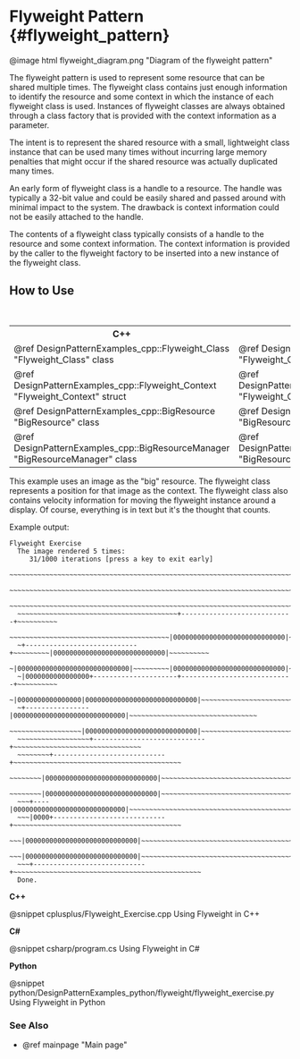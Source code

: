 # Flyweight Pattern {#flyweight_pattern}

@image html flyweight_diagram.png "Diagram of the flyweight pattern"

The flyweight pattern is used to represent some resource that can be shared
multiple times.  The flyweight class contains just enough information to
identify the resource and some context in which the instance of each
flyweight class is used.  Instances of flyweight classes are always
obtained through a class factory that is provided with the context
information as a parameter.

The intent is to represent the shared resource with a small, lightweight
class instance that can be used many times without incurring large
memory penalties that might occur if the shared resource was actually
duplicated many times.

An early form of flyweight class is a handle to a resource.  The handle
was typically a 32-bit value and could be easily shared and passed around
with minimal impact to the system.  The drawback is context information
could not be easily attached to the handle.

The contents of a flyweight class typically consists of a handle to the
resource and some context information.  The context information is provided
by the caller to the flyweight factory to be inserted into a new instance
of the flyweight class.

## How to Use

<table>
<caption>Links to the Flyweight classes</caption>
<tr>
  <th>C++
  <th>C#
  <th>Python
<tr>
  <td>@ref DesignPatternExamples_cpp::Flyweight_Class "Flyweight_Class" class
  <td>@ref DesignPatternExamples_csharp.Flyweight_Class "Flyweight_Class" class
  <td>@ref DesignPatternExamples_python.flyweight.flyweight_classes.Flyweight_Class "Flyweight_Class" class
<tr>
  <td>@ref DesignPatternExamples_cpp::Flyweight_Context "Flyweight_Context" struct
  <td>@ref DesignPatternExamples_csharp.Flyweight_Context "Flyweight_Context" struct
  <td>@ref DesignPatternExamples_python.flyweight.flyweight_classes.Flyweight_Context "Flyweight_Context" class
<tr>
  <td>@ref DesignPatternExamples_cpp::BigResource "BigResource" class
  <td>@ref DesignPatternExamples_csharp::BigResource "BigResource" class
  <td>@ref DesignPatternExamples_python.flyweight.flyweight_classes.BigResource "BigResource" class
<tr>
  <td>@ref DesignPatternExamples_cpp::BigResourceManager "BigResourceManager" class
  <td>@ref DesignPatternExamples_csharp.BigResourceManager "BigResourceManager" class
  <td>@ref DesignPatternExamples_python.flyweight.flyweight_classes.BigResourceManager "BigResourceManager" class
</table>

This example uses an image as the "big" resource.  The flyweight class
represents a position for that image as the context.  The flyweight class
also contains velocity information for moving the flyweight instance
around a display.  Of course, everything is in text but it's the thought
that counts.

Example output:

```
Flyweight Exercise
  The image rendered 5 times:
     31/1000 iterations [press a key to exit early]
  ~~~~~~~~~~~~~~~~~~~~~~~~~~~~~~~~~~~~~~~~~~~~~~~~~~~~~~~~~~~~~~~~~~~~~~~~~~~~~~~~
  ~~~~~~~~~~~~~~~~~~~~~~~~~~~~~~~~~~~~~~~~~~~~~~~~~~~~~~~~~~~~~~~~~~~~~~~~~~~~~~~~
  ~~~~~~~~~~~~~~~~~~~~~~~~~~~~~~~~~~~~~~~~~~~~~~~~~~~~~~~~~~~~~~~~~~~~~~~~~~~~~~~~
  ~~~~~~~~~~~~~~~~~~~~~~~~~~~~~~~~~~~~~~~~+----------------------------+~~~~~~~~~~
  ~~~~~~~~~~~~~~~~~~~~~~~~~~~~~~~~~~~~~~~~|0000000000000000000000000000|~~~~~~~~~~
  ~+----------------------------+~~~~~~~~~|0000000000000000000000000000|~~~~~~~~~~
  ~|0000000000000000000000000000|~~~~~~~~~|0000000000000000000000000000|~~~~~~~~~~
  ~|0000000000000000+---------------------+----------------------------+~~~~~~~~~~
  ~|0000000000000000|0000000000000000000000000000|~~~~~~~~~~~~~~~~~~~~~~~~~~~~~~~~
  ~+----------------|0000000000000000000000000000|~~~~~~~~~~~~~~~~~~~~~~~~~~~~~~~~
  ~~~~~~~~~~~~~~~~~~|0000000000000000000000000000|~~~~~~~~~~~~~~~~~~~~~~~~~~~~~~~~
  ~~~~~~~~~~~~~~~~~~+----------------------------+~~~~~~~~~~~~~~~~~~~~~~~~~~~~~~~~
  ~~~~~~~~+----------------------------+~~~~~~~~~~~~~~~~~~~~~~~~~~~~~~~~~~~~~~~~~~
  ~~~~~~~~|0000000000000000000000000000|~~~~~~~~~~~~~~~~~~~~~~~~~~~~~~~~~~~~~~~~~~
  ~~~~~~~~|0000000000000000000000000000|~~~~~~~~~~~~~~~~~~~~~~~~~~~~~~~~~~~~~~~~~~
  ~~~+----|0000000000000000000000000000|~~~~~~~~~~~~~~~~~~~~~~~~~~~~~~~~~~~~~~~~~~
  ~~~|0000+----------------------------+~~~~~~~~~~~~~~~~~~~~~~~~~~~~~~~~~~~~~~~~~~
  ~~~|0000000000000000000000000000|~~~~~~~~~~~~~~~~~~~~~~~~~~~~~~~~~~~~~~~~~~~~~~~
  ~~~|0000000000000000000000000000|~~~~~~~~~~~~~~~~~~~~~~~~~~~~~~~~~~~~~~~~~~~~~~~
  ~~~+----------------------------+~~~~~~~~~~~~~~~~~~~~~~~~~~~~~~~~~~~~~~~~~~~~~~~
  Done.
```

__C++__

@snippet cplusplus/Flyweight_Exercise.cpp Using Flyweight in C++

__C#__

@snippet csharp/program.cs Using Flyweight in C#

__Python__

@snippet python/DesignPatternExamples_python/flyweight/flyweight_exercise.py Using Flyweight in Python

### See Also
- @ref mainpage "Main page"
